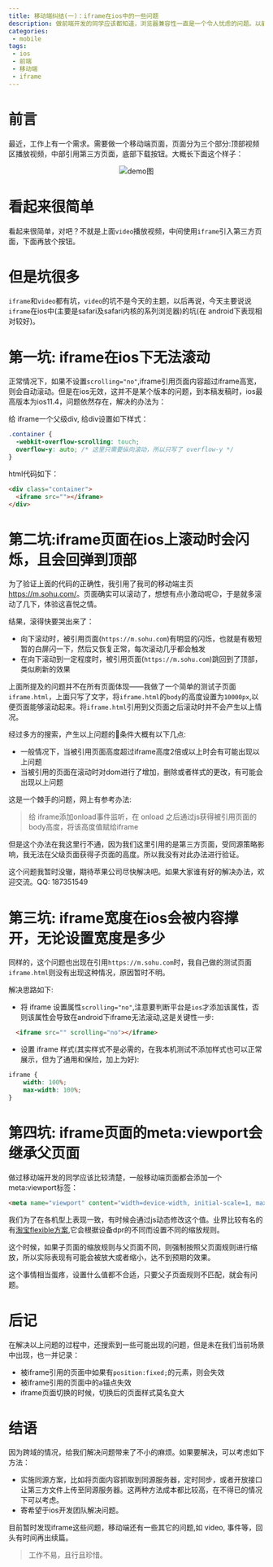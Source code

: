 ```yaml
---
title: 移动端纠结(一)：iframe在ios中的一些问题
description: 做前端开发的同学应该都知道，浏览器兼容性一直是一个令人忧虑的问题。以前是ie系列低版本的各种纠结, 现在移动端也好不到哪儿去。
categories:
 - mobile
tags:
 - ios
 - 前端
 - 移动端
 - iframe
---
```

# 前言
最近，工作上有一个需求。需要做一个移动端页面，页面分为三个部分:顶部视频区播放视频，中部引用第三方页面，底部下载按钮。大概长下面这个样子：
<div align="center">
<img src="{{site.baseurl}}/assets/images/2018/09/iframe.png" alt="demo图">
</div>

# 看起来很简单
看起来很简单，对吧？不就是上面`video`播放视频，中间使用`iframe`引入第三方页面，下面再放个按钮。

# 但是坑很多
`iframe`和`video`都有坑，`video`的坑不是今天的主题，以后再说，今天主要说说`iframe`在ios中(主要是safari及safari内核的系列浏览器)的坑(在 android下表现相对较好)。

# 第一坑: iframe在ios下无法滚动
正常情况下，如果不设置`scrolling="no"`,iframe引用页面内容超过iframe高宽，则会自动滚动。但是在ios无效，这并不是某个版本的问题，到本稿发稿时，ios最高版本为ios11.4，问题依然存在，解决的办法为：

给 iframe一个父级div, 给div设置如下样式：
```css
.container {
  -webkit-overflow-scrolling: touch;
  overflow-y: auto; /* 这里只需要纵向滚动，所以只写了 overflow-y */
}
```
html代码如下：
```html
<div class="container">
  <iframe src=""></iframe>
</div>
```

# 第二坑:iframe页面在ios上滚动时会闪烁，且会回弹到顶部
为了验证上面的代码的正确性，我引用了我司的移动端主页 <a href="https://m.sohu.com/" target="_blank">https://m.sohu.com/</a>。页面确实可以滚动了，想想有点小激动呢😉，于是就多滚动了几下，体验这喜悦之情。

结果，滚得快要哭出来了：
- 向下滚动时，被引用页面(`https://m.sohu.com`)有明显的闪烁，也就是有极短暂的白屏闪一下，然后又恢复正常，每次滚动几乎都会触发
- 在向下滚动到一定程度时，被引用页面(`https://m.sohu.com`)跳回到了顶部，类似刷新的效果

上面所提及的问题并不在所有页面体现——我做了一个简单的测试子页面`iframe.html`，上面只写了文字，将`iframe.html`的`body`的高度设置为`10000px`,以便页面能够滚动起来。将`iframe.html`引用到父页面之后滚动时并不会产生以上情况。

经过多方的搜索，产生以上问题的条件大概有以下几点:
- 一般情况下，当被引用页面高度超过iframe高度2倍或以上时会有可能出现以上问题
- 当被引用的页面在滚动时对dom进行了增加，删除或者样式的更改，有可能会出现以上问题

这是一个棘手的问题，网上有参考办法:
> 给 iframe添加onload事件监听，在 onload 之后通过js获得被引用页面的body高度，将该高度值赋给iframe

但是这个办法在我这里行不通，因为我们这里引用的是第三方页面，受同源策略影响，我无法在父级页面获得子页面的高度。所以我没有对此办法进行验证。

这个问题我暂时没辙，期待苹果公司尽快解决吧。如果大家谁有好的解决办法，欢迎交流。QQ: 187351549

# 第三坑: iframe宽度在ios会被内容撑开，无论设置宽度是多少
同样的，这个问题也出现在引用`https://m.sohu.com`时，我自己做的测试页面`iframe.html`则没有出现这种情况，原因暂时不明。

解决思路如下:

- 将 iframe 设置属性`scrolling="no"`,注意要判断平台是`ios`才添加该属性，否则该属性会导致在android下iframe无法滚动,这是关键性一步:
```html
  <iframe src="" scrolling="no"></iframe>
```
- 设置 iframe 样式(其实样式不是必需的，在我本机测试不添加样式也可以正常展示，但为了通用和保险，加上为好):
```css
iframe {
    width: 100%;
    max-width: 100%;
}
```

# 第四坑: iframe页面的meta:viewport会继承父页面
做过移动端开发的同学应该比较清楚，一般移动端页面都会添加一个meta:viewport标签：
```html
<meta name="viewport" content="width=device-width, initial-scale=1, maximum-scale=1">
```
我们为了在各机型上表现一致，有时候会通过js动态修改这个值。业界比较有名的有<a href="https://github.com/amfe/lib-flexible" target="_blank">淘宝flexible方案</a>,它会根据设备dpr的不同而设置不同的缩放规则。

这个时候，如果子页面的缩放规则与父页面不同，则强制按照父页面规则进行缩放，所以实际表现有可能会被放大或者缩小，达不到预期的效果。

这个事情相当蛋疼，设置什么值都不合适，只要父子页面规则不匹配，就会有问题。

# 后记
在解决以上问题的过程中，还搜索到一些可能出现的问题，但是未在我们当前场景中出现，也一并记录：
- 被iframe引用的页面中如果有`position:fixed;`的元素，则会失效
- 被iframe引用的页面中的a锚点失效
- iframe页面切换的时候，切换后的页面样式莫名变大


# 结语
因为跨域的情况，给我们解决问题带来了不小的麻烦。如果要解决，可以考虑如下方法：
- 实施同源方案，比如将页面内容抓取到同源服务器，定时同步，或者开放接口让第三方文件上传至同源服务器。这两种方法成本都比较高，在不得已的情况下可以考虑。
- 寄希望于ios开发团队解决问题。

目前暂时发现iframe这些问题，移动端还有一些其它的问题,如 video, 事件等，回头有时间再出续篇。

> 工作不易，且行且珍惜。